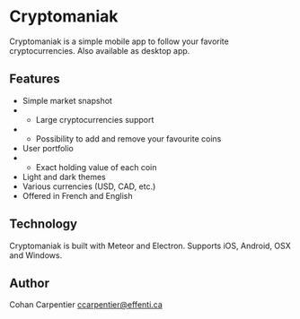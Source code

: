 # Cryptomaniak

Cryptomaniak is a simple mobile app to follow your favorite cryptocurrencies. Also available as desktop app.

## Features

* Simple market snapshot
* - Large cryptocurrencies support
* - Possibility to add and remove your favourite coins
* User portfolio 
* - Exact holding value of each coin
* Light and dark themes
* Various currencies (USD, CAD, etc.)
* Offered in French and English

## Technology

Cryptomaniak is built with Meteor and Electron. Supports iOS, Android, OSX and Windows.

## Author 

Cohan Carpentier <ccarpentier@effenti.ca>
